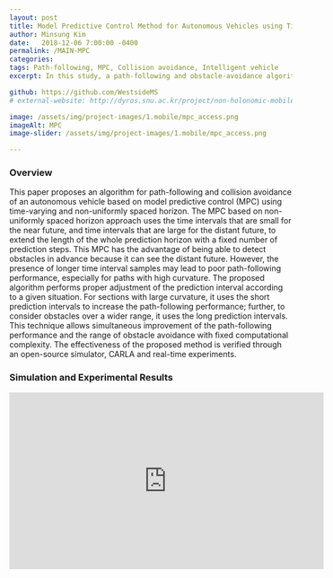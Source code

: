 ```yaml
---
layout: post
title: Model Predictive Control Method for Autonomous Vehicles using Time-Varying and Non-uniformly Spaced Horizon
author: Minsung Kim
date:   2018-12-06 7:00:00 -0400
permalink: /MAIN-MPC
categories:  
tags: Path-following, MPC, Collision avoidance, Intelligent vehicle
excerpt: In this study, a path-following and obstacle-avoidance algorithm was proposed for an autonomous vehicle that varied sampling time of the MPC prediction model. The path-following and collision avoidance performances were evaluated using both the CARLA simulator and a real vehicle.

github: https://github.com/WestsideMS
# external-website: http://dyros.snu.ac.kr/project/non-holonomic-mobile-manipulator/

image: /assets/img/project-images/1.mobile/mpc_access.png
imageAlt: MPC
image-slider: /assets/img/project-images/1.mobile/mpc_access.png

---
```

### Overview
This paper proposes an algorithm for path-following and collision avoidance of an autonomous vehicle based on model predictive control (MPC) using time-varying and non-uniformly spaced horizon. The MPC based on non-uniformly spaced horizon approach uses the time intervals that are small for the near future, and time intervals that are large for the distant future, to extend the length of the whole prediction horizon with a fixed number of prediction steps. This MPC has the advantage of being able to detect obstacles in advance because it can see the distant future. However, the presence of longer time interval samples may lead to poor path-following performance, especially for paths with high curvature. The proposed algorithm performs proper adjustment of the prediction interval according to a given situation. For sections with large curvature, it uses the short prediction intervals to increase the path-following performance; further, to consider obstacles over a wider range, it uses the long prediction intervals. This technique allows simultaneous improvement of the path-following performance and the range of obstacle avoidance with fixed computational complexity. The effectiveness of the proposed method is verified through an open-source simulator, CARLA and real-time experiments.

<!-- ### Experimental Equipments
The system consists of two robots. The mobile base is [**Clearpath Husky**](https://www.clearpathrobotics.com/husky-unmanned-ground-vehicle-robot/) and the manipulator is [**Franka Emika Panda**](https://www.franka.de/panda/).

It has a powerful computation unit to solve complicated whole-body dynamics and plan motions in high dimensional state space. The specification is described below.
+ CPU: Intel i7-7700K
+ RAM: 16 GB
+ Storage (SSD): 500 GB
+ OS: Ubuntu 16.04 (with preempt_rt kernel)

### Algorithms
<div class="row projects-display">
    <div class="six columns">
        <div class="images">
            <img alt="JUCE" src="{{ site.url }}/assets/img/project-images/1.mobile/nonholo.png">
        </div>
     </div>
    <div class="six columns">
        <div class="images">
            <img alt="JUCE" src="{{ site.url }}/assets/img/project-images/1.mobile/overview.png">
        </div>
    </div>
</div>
<!-- + Controller
	- Wholebody controller based on the HQP controller.
	- Task transition algorithm for the HQP frameworks (with Joint limit, singularity, and obstacle avoidance algorithm) 
	- Momentum based observer

+ Planner
	- Basic BiRRT(-connect) algorithm
	- VKC based dual-arm manipulation algorithm  -->

### Simulation and Experimental Results
<div class="row projects-display">
    <div class="seven columns images">
        <div class="video-container">
            <iframe width="560" height="315" src="https://www.youtube.com/embed/eo7fYDLGQcg" frameborder="0" allowfullscreen></iframe>
        </div>
    </div> 
</div>

